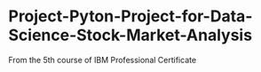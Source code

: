 # Project-Pyton-Project-for-Data-Science-Stock-Market-Analysis
From the 5th course of IBM Professional Certificate
